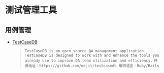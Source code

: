 # 测试管理工具

## 用例管理

* [TestCaseDB](http://www.testcasedb.com/)
  > `TestCaseDB is an open source QA management application. TestCaseDB is designed to work with and enhance the tools you already use to improve QA team utilization and efficiency.`
  > `开源地址：https://github.com/msjit/testcasedb 编码语言：Ruby/Rails`
